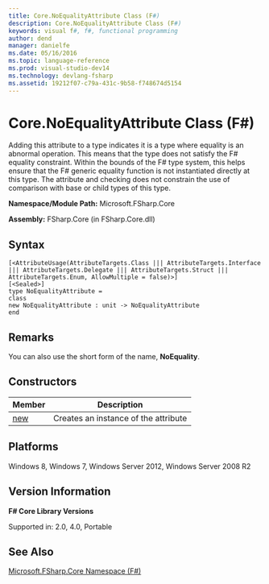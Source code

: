 ```yaml
---
title: Core.NoEqualityAttribute Class (F#)
description: Core.NoEqualityAttribute Class (F#)
keywords: visual f#, f#, functional programming
author: dend
manager: danielfe
ms.date: 05/16/2016
ms.topic: language-reference
ms.prod: visual-studio-dev14
ms.technology: devlang-fsharp
ms.assetid: 19212f07-c79a-431c-9b58-f748674d5154 
---
```


# Core.NoEqualityAttribute Class (F#)

Adding this attribute to a type indicates it is a type where equality is an abnormal operation. This means that the type does not satisfy the F# equality constraint. Within the bounds of the F# type system, this helps ensure that the F# generic equality function is not instantiated directly at this type. The attribute and checking does not constrain the use of comparison with base or child types of this type.

**Namespace/Module Path:** Microsoft.FSharp.Core

**Assembly:** FSharp.Core (in FSharp.Core.dll)


## Syntax

```
[<AttributeUsage(AttributeTargets.Class ||| AttributeTargets.Interface ||| AttributeTargets.Delegate ||| AttributeTargets.Struct ||| AttributeTargets.Enum, AllowMultiple = false)>]
[<Sealed>]
type NoEqualityAttribute =
class
new NoEqualityAttribute : unit -> NoEqualityAttribute
end
```

## Remarks
You can also use the short form of the name, **NoEquality**.


## Constructors


|Member|Description|
|------|-----------|
|[new](https://msdn.microsoft.com/library/72c10252-c40b-4644-b07b-e604f30b9699)|Creates an instance of the attribute|

## Platforms
Windows 8, Windows 7, Windows Server 2012, Windows Server 2008 R2


## Version Information
**F# Core Library Versions**

Supported in: 2.0, 4.0, Portable




## See Also
[Microsoft.FSharp.Core Namespace &#40;F&#35;&#41;](Microsoft.FSharp.Core-Namespace-%5BFSharp%5D.md)

